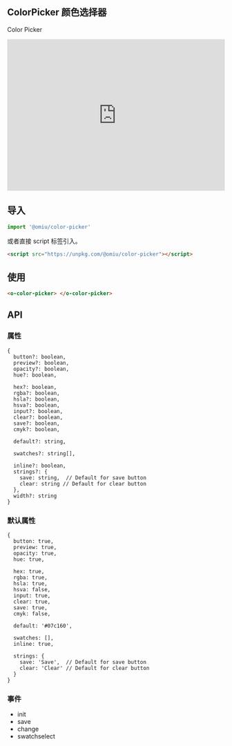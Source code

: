 ## ColorPicker 颜色选择器

Color Picker

<iframe height="351" style="width: 100%;" scrolling="no" title="OMIU ColorPicker" src="https://codepen.io/omijs/embed/gOaWmZE?height=351&theme-id=default&default-tab=html,result" frameborder="no" allowtransparency="true" allowfullscreen="true" loading="lazy">
  See the Pen <a href='https://codepen.io/omijs/pen/gOaWmZE'>OMIU Checkbox</a> by OMI
  (<a href='https://codepen.io/omijs'>@omijs</a>) on <a href='https://codepen.io'>CodePen</a>.
</iframe>

## 导入

```js
import '@omiu/color-picker'
```

或者直接 script 标签引入。


```html
<script src="https://unpkg.com/@omiu/color-picker"></script>
```

## 使用

```html
<o-color-picker> </o-color-picker>
```


## API

### 属性

```tsx
{
  button?: boolean,
  preview?: boolean,
  opacity?: boolean,
  hue?: boolean,

  hex?: boolean,
  rgba?: boolean,
  hsla?: boolean,
  hsva?: boolean,
  input?: boolean,
  clear?: boolean,
  save?: boolean,
  cmyk?: boolean,

  default?: string,

  swatches?: string[],

  inline?: boolean,
  strings?: {
    save: string,  // Default for save button
    clear: string // Default for clear button
  }, 
  width?: string
}
```

### 默认属性
```tsx
{
  button: true,
  preview: true,
  opacity: true,
  hue: true,

  hex: true,
  rgba: true,
  hsla: true,
  hsva: false,
  input: true,
  clear: true,
  save: true,
  cmyk: false,

  default: '#07c160',

  swatches: [],
  inline: true,

  strings: {
    save: 'Save',  // Default for save button
    clear: 'Clear' // Default for clear button
  }
}
```
### 事件
* init
* save
* change
* swatchselect
